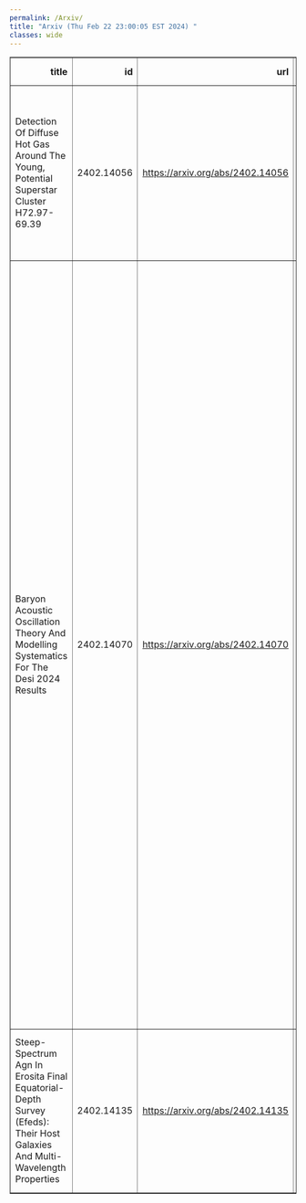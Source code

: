 ```yaml
---
permalink: /Arxiv/
title: "Arxiv (Thu Feb 22 23:00:05 EST 2024) "
classes: wide
---
```

<table border="1" class="dataframe">
  <thead>
    <tr style="text-align: right;">
      <th>title</th>
      <th>id</th>
      <th>url</th>
      <th>authors</th>
      <th>Local Authors</th>
    </tr>
  </thead>
  <tbody>
    <tr>
      <td>Detection Of Diffuse Hot Gas Around The Young, Potential Superstar   Cluster H72.97-69.39</td>
      <td>2402.14056</td>
      <td><a href="https://arxiv.org/abs/2402.14056" target="_blank">https://arxiv.org/abs/2402.14056</a></td>
      <td>Trinity L. Webb, Jennifer A. Rodriguez, Laura A. Lopez, Anna L. Rosen, Lachlan Lancaster, Omnarayani Nayak, Anna F. Mcleod, Paarmita Pandey, Grace M. Olivier</td>
      <td>Jennifer Rodriguez, Laura Lopez, Paarmita Pandey</td>
    </tr>
    <tr>
      <td>Baryon Acoustic Oscillation Theory And Modelling Systematics For The   Desi 2024 Results</td>
      <td>2402.14070</td>
      <td><a href="https://arxiv.org/abs/2402.14070" target="_blank">https://arxiv.org/abs/2402.14070</a></td>
      <td>Shi-Fan Chen, Cullan Howlett, Martin White, Patrick Mcdonald, Ashley J. Ross, Hee-Jong Seo, Nikhil Padmanabhan, J. Aguilar, S. Ahlen, S. Alam, O. Alves, R. Blum, D. Brooks, X. Chen, S. Cole, T. M. Davis, K. Dawson, A. De La Macorra, Arjun Dey, Z. Ding, P. Doel, S. Ferraro, A. Font-Ribera, D. Forero-Sánchez, J. E. Forero-Romero, C. Garcia-Quintero, E. Gaztañaga, S. Gontcho A Gontcho, M. M. S Hanif, K. Honscheid, T. Kisner, A. Kremin, A. Lambert, M. Landriau, M. E. Levi, M. Manera, A. Meisner, J. Mena-Fernández, R. Miquel, A. Muñoz-Gutiérrez, E. Paillas, N. Palanque-Delabrouille, W. J. Percival, F. Prada, A. Pérez-Fernández, M. Rashkovetskyi, M. Rezaie, G. Rossi, R. Ruggeri, E. Sanchez, D. Schlegel, J. Silber, G. Tarlé, M. Vargas-Magaña, B. A. Weaver, S. Yuan, R. Zhou, Z. Zhou</td>
      <td>Ashley Ross, Klaus Honscheid</td>
    </tr>
    <tr>
      <td>Steep-Spectrum Agn In Erosita Final Equatorial-Depth Survey (Efeds):   Their Host Galaxies And Multi-Wavelength Properties</td>
      <td>2402.14135</td>
      <td><a href="https://arxiv.org/abs/2402.14135" target="_blank">https://arxiv.org/abs/2402.14135</a></td>
      <td>K. Iwasawa, T. Liu, Th. Boller, J. Buchner, J. Li, T. Kawaguchi, T. Nagao, Y. Terashima, Y. Toba, J. D. Silverman, R. Arcodia, Th. Dauser, M. Krumpe, K. Nandra, J. Wilms</td>
      <td>Jung-Tsung Li</td>
    </tr>
  </tbody>
</table>